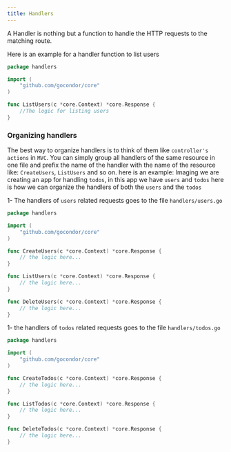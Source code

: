 ```yaml
---
title: Handlers
---
```


A Handler is nothing but a function to handle the HTTP requests to the matching route.

Here is an example for a handler function to list users
```go title="#file: handlers/users.go"
package handlers

import (
    "github.com/gocondor/core"
)

func ListUsers(c *core.Context) *core.Response {
    //The logic for listing users
}
```

### Organizing handlers
The best way to organize handlers is to think of them like `controller's actions` in `MVC`.
You can simply group all handlers of the same resource in one file and prefix the name of the handler with the name of the resource like: `CreateUsers`, `ListUsers` and so on.
here is an example:
Imaging we are creating an app for handling `todos`, in this app we have `users` and `todos` here is how we can organize the handlers of both the `users` and the `todos`


1- The handlers of `users` related requests goes to the file `handlers/users.go`
```go title="#file: handlers/users.go"
package handlers

import (
    "github.com/gocondor/core"
)

func CreateUsers(c *core.Context) *core.Response {
    // the logic here...
}

func ListUsers(c *core.Context) *core.Response {
    // the logic here...
}

func DeleteUsers(c *core.Context) *core.Response {
    // the logic here...
}

```

1- the handlers of `todos` related requests goes to the file `handlers/todos.go`
```go
package handlers

import (
    "github.com/gocondor/core"
)

func CreateTodos(c *core.Context) *core.Response {
    // the logic here...
}

func ListTodos(c *core.Context) *core.Response {
    // the logic here...
}

func DeleteTodos(c *core.Context) *core.Response {
    // the logic here...
}
```
